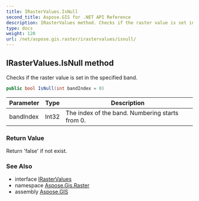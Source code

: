 ```yaml
---
title: IRasterValues.IsNull
second_title: Aspose.GIS for .NET API Reference
description: IRasterValues method. Checks if the raster value is set in the specified band
type: docs
weight: 120
url: /net/aspose.gis.raster/irastervalues/isnull/
---
```

## IRasterValues.IsNull method

Checks if the raster value is set in the specified band.

```csharp
public bool IsNull(int bandIndex = 0)
```

| Parameter | Type | Description |
| --- | --- | --- |
| bandIndex | Int32 | The index of the band. Numbering starts from 0. |

### Return Value

Return 'false' if not exist.

### See Also

* interface [IRasterValues](../)
* namespace [Aspose.Gis.Raster](../../irastervalues/)
* assembly [Aspose.GIS](../../../)


